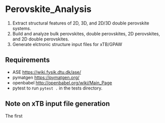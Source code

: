 # Perovskite_Analysis
1) Extract structural features of 2D, 3D, and 2D/3D double perovskite systems.
2) Build and analyze bulk perovskites, double perovskites, 2D perovskites, and 2D double perovskites.
3) Generate elctronic structure input files for xTB/GPAW

## Requirements
- ASE https://wiki.fysik.dtu.dk/ase/
- pymatgen https://pymatgen.org/
- openbabel http://openbabel.org/wiki/Main_Page
- pytest to run ```pytest .``` in the tests directory.


## Note on xTB input file generation
The first 
